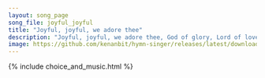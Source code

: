 ```yaml
---
layout: song_page
song_file: joyful_joyful
title: "Joyful, joyful, we adore thee"
description: "Joyful, joyful, we adore thee, God of glory, Lord of love. Hearts unfold like flow'rs before thee, praising thee their sun above. Melt the clouds of s... english christian 4part musicbyother textbyother"
image: https://github.com/kenanbit/hymn-singer/releases/latest/download/joyful_joyful-trad.png
---
```


{% include choice_and_music.html %}